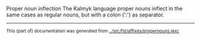 Proper noun inflection
The Kalmyk language proper nouns inflect in the same cases as regular
nouns, but with a colon (':') as separator.



* * *
<small>This (part of) documentation was generated from [../src/fst/affixes/propernouns.lexc](http://github.com/giellalt/lang-xal/blob/main/../src/fst/affixes/propernouns.lexc)</small>